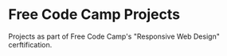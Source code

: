 # Free Code Camp Projects

Projects as part of Free Code Camp's "Responsive Web Design" cerftification.